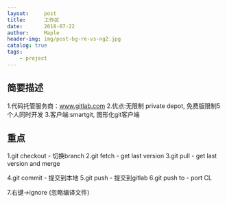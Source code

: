 ```yaml
---
layout:     post
title:      工作区
date:       2018-07-22
author:     Maple
header-img: img/post-bg-re-vs-ng2.jpg
catalog: true
tags:
    - project
---
```


## 简要描述
1.代码托管服务商：www.gitlab.com
2.优点:无限制 private depot, 免费版限制5个人同时开发
3.客户端:smartgit, 图形化git客户端

## 重点
1.git checkout - 切换branch
2.git fetch - get last version
3.git pull - get last version and merge

4.git commit - 提交到本地
5.git push - 提交到gitlab
6.git push to - port CL

7.右键->ignore (忽略编译文件)
